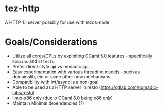 # tez-http
A HTTP 1.1 server possibly for use with tezos-node

# Goals/Considerations
- Utilize all cores/CPUs by exploiting OCaml 5.0 features - specifically `Domains` and `effects`.
- Prefer direct style api vs monadic api.
- Easy experimentation with various threading models - such as domainslib, eio or some other new mechanisms.
- Compatibility with lwt/async is a non-goal.
- Able to be used as a HTTP server in resto (https://gitlab.com/nomadic-labs/resto)
- linux-x86 only (due to OCaml 5.0 being x86 only) 
- Maintain Minimal dependencies (?)
